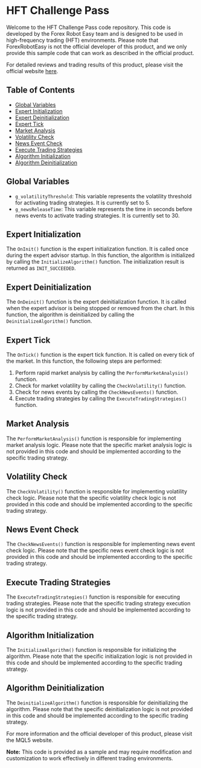 # HFT Challenge Pass

Welcome to the HFT Challenge Pass code repository. This code is developed by the Forex Robot Easy team and is designed to be used in high-frequency trading (HFT) environments. Please note that ForexRobotEasy is not the official developer of this product, and we only provide this sample code that can work as described in the official product.

For detailed reviews and trading results of this product, please visit the official website [here](https://forexroboteasy.com/forex-robot-review/hft-challenge-pass-review-high-frequency-forex-software/).

## Table of Contents

- [Global Variables](#global-variables)
- [Expert Initialization](#expert-initialization)
- [Expert Deinitialization](#expert-deinitialization)
- [Expert Tick](#expert-tick)
- [Market Analysis](#market-analysis)
- [Volatility Check](#volatility-check)
- [News Event Check](#news-event-check)
- [Execute Trading Strategies](#execute-trading-strategies)
- [Algorithm Initialization](#algorithm-initialization)
- [Algorithm Deinitialization](#algorithm-deinitialization)

## Global Variables <a name='global-variables'></a>

- `g_volatilityThreshold`: This variable represents the volatility threshold for activating trading strategies. It is currently set to 5.
- `g_newsReleaseTime`: This variable represents the time in seconds before news events to activate trading strategies. It is currently set to 30.

## Expert Initialization <a name='expert-initialization'></a>

The `OnInit()` function is the expert initialization function. It is called once during the expert advisor startup. In this function, the algorithm is initialized by calling the `InitializeAlgorithm()` function. The initialization result is returned as `INIT_SUCCEEDED`.

## Expert Deinitialization <a name='expert-deinitialization'></a>

The `OnDeinit()` function is the expert deinitialization function. It is called when the expert advisor is being stopped or removed from the chart. In this function, the algorithm is deinitialized by calling the `DeinitializeAlgorithm()` function.

## Expert Tick <a name='expert-tick'></a>

The `OnTick()` function is the expert tick function. It is called on every tick of the market. In this function, the following steps are performed:

1. Perform rapid market analysis by calling the `PerformMarketAnalysis()` function.
2. Check for market volatility by calling the `CheckVolatility()` function.
3. Check for news events by calling the `CheckNewsEvents()` function.
4. Execute trading strategies by calling the `ExecuteTradingStrategies()` function.

## Market Analysis <a name='market-analysis'></a>

The `PerformMarketAnalysis()` function is responsible for implementing market analysis logic. Please note that the specific market analysis logic is not provided in this code and should be implemented according to the specific trading strategy.

## Volatility Check <a name='volatility-check'></a>

The `CheckVolatility()` function is responsible for implementing volatility check logic. Please note that the specific volatility check logic is not provided in this code and should be implemented according to the specific trading strategy.

## News Event Check <a name='news-event-check'></a>

The `CheckNewsEvents()` function is responsible for implementing news event check logic. Please note that the specific news event check logic is not provided in this code and should be implemented according to the specific trading strategy.

## Execute Trading Strategies <a name='execute-trading-strategies'></a>

The `ExecuteTradingStrategies()` function is responsible for executing trading strategies. Please note that the specific trading strategy execution logic is not provided in this code and should be implemented according to the specific trading strategy.

## Algorithm Initialization <a name='algorithm-initialization'></a>

The `InitializeAlgorithm()` function is responsible for initializing the algorithm. Please note that the specific initialization logic is not provided in this code and should be implemented according to the specific trading strategy.

## Algorithm Deinitialization <a name='algorithm-deinitialization'></a>

The `DeinitializeAlgorithm()` function is responsible for deinitializing the algorithm. Please note that the specific deinitialization logic is not provided in this code and should be implemented according to the specific trading strategy.

For more information and the official developer of this product, please visit the MQL5 website.

**Note:** This code is provided as a sample and may require modification and customization to work effectively in different trading environments.
